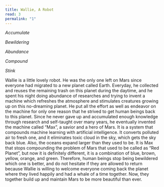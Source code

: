 ```yaml
---
title: Wallie, A Robot
read: 3
permalink: "1"
---
```


*Accumulate*

*Bewildering*

*Abundance*

*Compound* 

*Stink*


Wallie is a little lovely robot. He was the only one left on Mars since everyone had migrated to a new planet called Earth. Everyday, he collected and reuses the remaining trash on this planet during the daytime, and he spent his night doing abundance of researches and trying to invent a machine which refreshes the atmosphere and stimulates creatures growing up on this no-dreaming planet. He put all the effort as well as endeavor on the machine for only one reason that he strived to get human beings back to this planet. Since he never gave up and accumulated enough knowledge through research and self-taught over many years, he eventually invented the machine called “Max”, a savior and a hero of Mars. It is a system that compounds machine learning with artificial intelligence. It converts polluted air to fresh one, and it eliminates toxic cloud in the sky, which gets the sky back blue. Also, the oceans expand larger than they used to be. It is Max that stops compounding the problem of Mars that used to be called as “Red Planet”, but now it is definitely different, it is a combination of blue, brown, yellow, orange, and green. Therefore, human beings stop being bewildered which one is better, and do not hesitate if they are allowed to return because Wallie is willing to welcome everyone coming back the planet where they lived happily and had a whale of a time together. Now, they together build up and maintain Mars to be more beautiful than ever.